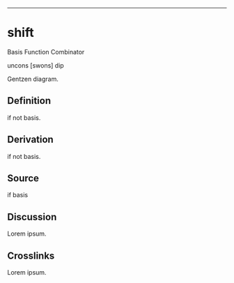 ------------------------------------------------------------------------

# shift

Basis Function Combinator

uncons \[swons\] dip

Gentzen diagram.

## Definition

if not basis.

## Derivation

if not basis.

## Source

if basis

## Discussion

Lorem ipsum.

## Crosslinks

Lorem ipsum.
